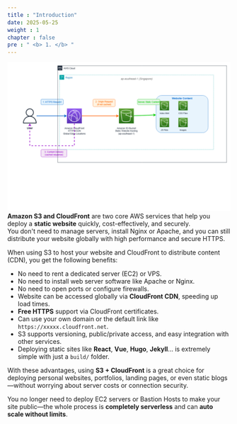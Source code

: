 ```yaml
---
title : "Introduction"
date: 2025-05-25 
weight : 1 
chapter : false
pre : " <b> 1. </b> "
---
```

![Cloud](/images/anh/Bangdiagram.drawio.png)
**Amazon S3 and CloudFront** are two core AWS services that help you deploy a **static website** quickly, cost-effectively, and securely.  
You don't need to manage servers, install Nginx or Apache, and you can still distribute your website globally with high performance and secure HTTPS.

When using S3 to host your website and CloudFront to distribute content (CDN), you get the following benefits:

- No need to rent a dedicated server (EC2) or VPS.
- No need to install web server software like Apache or Nginx.
- No need to open ports or configure firewalls.
- Website can be accessed globally via **CloudFront CDN**, speeding up load times.
- **Free HTTPS** support via CloudFront certificates.
- Can use your own domain or the default link like `https://xxxxx.cloudfront.net`.
- S3 supports versioning, public/private access, and easy integration with other services.
- Deploying static sites like **React**, **Vue**, **Hugo**, **Jekyll**... is extremely simple with just a `build/` folder.

With these advantages, using **S3 + CloudFront** is a great choice for deploying personal websites, portfolios, landing pages, or even static blogs—without worrying about server costs or connection security.

You no longer need to deploy EC2 servers or Bastion Hosts to make your site public—the whole process is **completely serverless** and can **auto scale without limits**.
